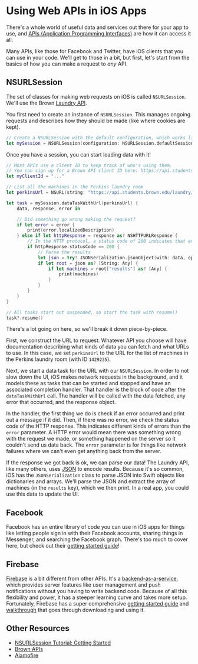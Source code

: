 # Using Web APIs in iOS Apps

There's a whole world of useful data and services out there for your app to use, and
[APIs (Application Programming Interfaces)][what-is-an-api] are how it can access it all.

Many APIs, like those for Facebook and Twitter, have iOS clients that you can use in your code. We'll get to those in a
bit, but first, let's start from the basics of how you can make a request to *any* API.

## NSURLSession

The set of classes for making web requests on iOS is called `NSURLSession`. We'll use the Brown [Laundry API][laundry-api].

You first need to create an instance of `NSURLSession`. This manages ongoing requests and describes how they should
be made (like where cookies are kept).

```swift
// Create a NSURLSession with the default configuration, which works like a browser would
let mySession = NSURLSession(configuration: NSURLSession.defaultSessionConfiguration())
```

Once you have a session, you can start loading data with it!

```swift
// Most APIs use a client ID to keep track of who's using them.
// You can sign up for a Brown API client ID here: https://api.students.brown.edu/signup
let myClientId = "..."

// List all the machines in the Perkins laundry room
let perkinsUrl = NSURL(string: "https://api.students.brown.edu/laundry/rooms/1429235/machines?client_id=\(myClientId)&get_status=true")!

let task = mySession.dataTaskWithUrl(perkinsUrl) {
    data, response, error in

    // Did something go wrong making the request?
    if let error = error {
        print(error.localizedDescription)
    } else if let httpResponse = response as? NSHTTPURLResponse {
        // In the HTTP protocol, a status code of 200 indicates that everything's ok
        if httpResponse.statusCode == 200 {
            // Parse the results
            let json = try? JSONSerialization.jsonObject(with: data, options: [])
            if let root = json as? [String: Any] {
                if let machines = root["results"] as? [Any] {
                    print(machines)
                }
            }
        }
    }
}

// All tasks start out suspended, so start the task with resume()
task?.resume()
```

There's a lot going on here, so we'll break it down piece-by-piece.

First, we construct the URL to request. Whatever API you choose will have documentation describing what kinds of data
you can fetch and what URLs to use. In this case, we set `perkinsUrl` to the URL for the list of machines in the
Perkins laundry room (with ID `1429235`).

Next, we start a data task for the URL with our `NSURLSession`. In order to not slow down the UI, iOS makes network
requests in the background, and it models these as tasks that can be started and stopped and have an associated
completion handler. That handler is the block of code after the `dataTaskWithUrl` call. The handler will be called
with the data fetched, any error that occurred, and the response object.

In the handler, the first thing we do is check if an error occurred and print out a message if it did. Then, if there
was no error, we check the status code of the HTTP response. This indicates different kinds of errors than the `error`
parameter. A HTTP error would mean there was something wrong with the request we made, or something happened on the server
so it couldn't send us data back. The `error` parameter is for things like network failures where we can't even get
anything back from the server.

If the response we got back is ok, we can parse our data! The Laundry API, like many others, uses [JSON][json] to encode
results. Because it's so common, iOS has the `JSONSerialization` class to parse JSON into Swift objects like
dictionaries and arrays. We'll parse the JSON and extract the array of machines (in the `results` key), which we then
print. In a real app, you could use this data to update the UI.

## Facebook

Facebook has an entire library of code you can use in iOS apps for things like letting people sign in with their Facebook
accounts, sharing things in Messenger, and searching the Facebook graph. There's too much to cover here, but check
out their [getting started guide](https://developers.facebook.com/docs/ios/getting-started/)!

## Firebase

[Firebase][firebase] is a bit different from other APIs. It's a [backend-as-a-service][BaaS], which provides server
features like user management and push notifications without you having to write backend code. Because of all this
flexibility and power, it has a steeper learning curve and takes more setup. Fortunately, Firebase has a super comprehensive
[getting started guide](https://firebase.google.com/docs/ios/setup) and [walkthrough](https://codelabs.developers.google.com/codelabs/firebase-ios-swift/#0) that goes through downloading
and using it.

## Other Resources

* [NSURLSession Tutorial: Getting Started](https://www.raywenderlich.com/110458/nsurlsession-tutorial-getting-started)
* [Brown APIs](https://api.students.brown.edu)
* [Alamofire](https://github.com/Alamofire/Alamofire)

[what-is-an-api]: https://medium.freecodecamp.com/what-is-an-api-in-english-please-b880a3214a82#.7stsdgmga
[laundry-api]: https://api.students.brown.edu/docs/laundry
[json]: https://en.wikipedia.org/wiki/JSON
[BaaS]: https://en.wikipedia.org/wiki/Mobile_backend_as_a_service
[firebase]: https://firebase.google.com/
